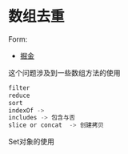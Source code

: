 # 数组去重

Form:

- [掘金](https://juejin.im/post/5949d85f61ff4b006c0de98b)

这个问题涉及到一些数组方法的使用

```javascript
filter
reduce
sort
indexOf ->
includes -> 包含与否
slice or concat  -> 创建拷贝
```



Set对象的使用

